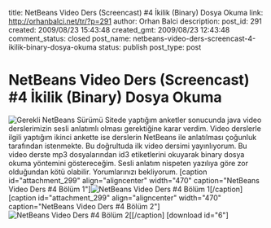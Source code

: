 title: NetBeans Video Ders (Screencast) #4 İkilik (Binary) Dosya Okuma 
link: http://orhanbalci.net/tr/?p=291
author: Orhan Balci
description: 
post_id: 291
created: 2009/08/23 15:43:48
created_gmt: 2009/08/23 12:43:48
comment_status: closed
post_name: netbeans-video-ders-screencast-4-ikilik-binary-dosya-okuma
status: publish
post_type: post

# NetBeans Video Ders (Screencast) #4 İkilik (Binary) Dosya Okuma 

![Gerekli NetBeans Sürümü](/wp-content/uploads/netbeans-stamp.gif) Sitede yaptığım anketler sonucunda java video derslerimizin sesli anlatımlı olması gerektiğine karar verdim. Video derslerle ilgili yaptığım ikinci ankette ise derslerin NetBeans ile anlatılması çoğunluk tarafından istenmekte. Bu doğrultuda ilk video dersimi yayınlıyorum. Bu video derste mp3 dosyalarından id3 etiketlerini okuyarak binary dosya okuma yöntemini göstereceğim. Sesli anlatım nispeten yazılıya göre zor olduğundan kötü olabilir. Yorumlarınızı bekliyorum. [caption id="attachment_299" align="aligncenter" width="470" caption="NetBeans Video Ders #4 Bölüm 1"]![NetBeans Video Ders #4 Bölüm 1](http://orhanbalci.net/tr/wp-content/uploads/id3reader_site.png)[/caption] [caption id="attachment_299" align="aligncenter" width="470" caption="NetBeans Video Ders #4 Bölüm 2"]![NetBeans Video Ders #4 Bölüm 2](http://orhanbalci.net/tr/wp-content/uploads/id3reader_site.png)[[/caption] [download id="6"]